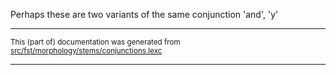 
Perhaps these are two variants of the same conjunction 'and', 'y'

* * *

<small>This (part of) documentation was generated from [src/fst/morphology/stems/conjunctions.lexc](https://github.com/giellalt/lang-grn/blob/main/src/fst/morphology/stems/conjunctions.lexc)</small>

---

